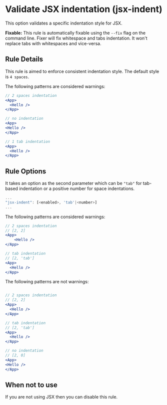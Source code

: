 # Validate JSX indentation (jsx-indent)

This option validates a specific indentation style for JSX.

**Fixable:** This rule is automatically fixable using the `--fix` flag on the command line. 
Fixer will fix whitespace and tabs indentation. It won't replace tabs with whitespaces and vice-versa.

## Rule Details

This rule is aimed to enforce consistent indentation style. The default style is `4 spaces`.

The following patterns are considered warnings:

```jsx
// 2 spaces indentation
<App>
  <Hello />
</App>

// no indentation
<App>
<Hello />
</App>

// 1 tab indentation
<App>
  <Hello />
</App>
```

## Rule Options

It takes an option as the second parameter which can be `"tab"` for tab-based indentation or a positive number for space indentations.

```js
...
"jsx-indent": [<enabled>, 'tab'|<number>]
...
```

The following patterns are considered warnings:

```jsx
// 2 spaces indentation
// [2, 2]
<App>
    <Hello />
</App>

// tab indentation
// [2, 'tab']
<App>
  <Hello />
</App>
```

The following patterns are not warnings:

```jsx

// 2 spaces indentation
// [2, 2]
<App>
  <Hello />
</App>

// tab indentation
// [2, 'tab']
<App>
  <Hello />
</App>

// no indentation
// [2, 0]
<App>
<Hello />
</App>
```

## When not to use

If you are not using JSX then you can disable this rule.
